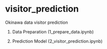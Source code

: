 # visitor_prediction
Okinawa data visitor prediction

1. Data Preparation (1_prepare_data.ipynb)

2. Prediction Model (2_visitor_prediction.ipynb)
